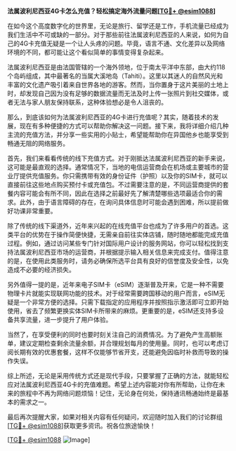 **法属波利尼西亚4G卡怎么充值？轻松搞定海外流量问题[[TG💪+ @esim1088](https://t.me/s/esim1088)]**

在如今这个高度数字化的世界里，无论是旅行、留学还是工作，手机流量已经成为我们生活中不可或缺的一部分。对于那些前往法属波利尼西亚的人来说，如何为自己的4G卡充值无疑是一个让人头疼的问题。毕竟，语言不通、文化差异以及网络环境的不同，都可能让这个看似简单的事情变得复杂起来。

法属波利尼西亚是由法国管辖的一个海外领地，位于南太平洋中东部，由大约118个岛屿组成，其中最著名的当属大溪地岛（Tahiti）。这里以其迷人的自然风光和丰富的文化遗产吸引着来自世界各地的游客。然而，当你置身于这片美丽的土地上时，却发现自己因为没有足够的数据流量而无法及时上传一张照片到社交媒体，或者无法与家人朋友保持联系，这种体验想必是令人沮丧的。

那么，到底该如何为法属波利尼西亚的4G卡进行充值呢？其实，随着技术的发展，现在有多种便捷的方式可以帮助你解决这一问题。接下来，我将详细介绍几种主流的充值方法，并分享一些实用的小贴士，希望能帮助你在异国他乡也能享受到畅通无阻的网络服务。

首先，我们来看看传统的线下充值方式。对于刚抵达法属波利尼西亚的新手来说，这可能是最直观的选择。通常情况下，当地的电信运营商会在机场或主要城市的营业厅提供充值服务。你只需携带有效的身份证件（护照）以及你的SIM卡，就可以直接前往这些地点购买预付卡或充值包。不过需要注意的是，不同运营商提供的套餐内容可能会有所不同，因此在选择之前最好先了解清楚哪些选项最适合你的需求。此外，由于语言障碍的存在，在询问具体信息时可能会遇到困难，所以提前做好功课非常重要。

除了传统的线下渠道外，近年来兴起的在线充值平台也成为了许多用户的首选。这类平台的优势在于操作简便快捷，无需亲自前往实体店铺，随时随地都能完成充值过程。例如，通过访问某些专门针对国际用户设计的服务网站，你可以轻松找到支持法属波利尼西亚市场的运营商，并根据提示输入相关信息来完成支付。值得注意的是，在使用此类服务时，请务必确保所选平台具有良好的信誉度及安全性，以免造成不必要的经济损失。

另外值得一提的是，近年来电子SIM卡（eSIM）逐渐普及开来，它是一种不需要物理卡片就能实现联网功能的技术。对于经常需要跨国移动的用户而言，eSIM无疑是一个非常方便的选择。只需下载指定的应用程序并按照指示激活即可立即开始使用，省去了频繁更换实体SIM卡所带来的麻烦。更重要的是，eSIM还支持多设备共享流量，进一步提升了用户体验。

当然了，在享受便利的同时也要时刻关注自己的消费情况。为了避免产生高额账单，建议定期检查剩余流量余额，并合理规划每月的使用量。同时，也可以考虑订阅长期有效的优惠套餐，这样不仅能够节省开支，还能避免因临时补救而导致的操作失误。

综上所述，无论是采用传统方式还是现代手段，只要掌握了正确的方法，就能轻松应对法属波利尼西亚4G卡的充值难题。希望上述内容能对你有所帮助，让你在未来的旅程中不再为网络问题烦恼！记住，无论身在何处，保持通讯畅通始终是最基本的需求之一。

最后再次提醒大家，如果对相关内容有任何疑问，欢迎随时加入我们的讨论群组[[TG💪+ @esim1088](https://t.me/s/esim1088)]获取更多资讯。祝各位旅途愉快！

[[TG💪+ @esim1088](https://t.me/s/esim1088) ![Image](https://i.postimg.cc/4NQfJmqS/Snipaste-2025-05-13-00-14-12.png)]